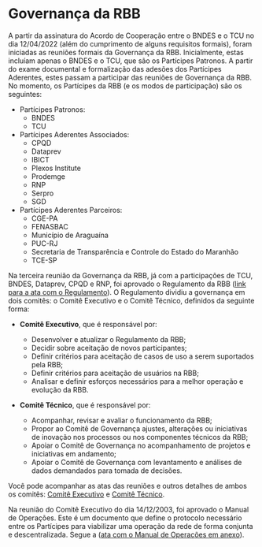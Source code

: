 # Governança da RBB

A partir da assinatura do Acordo de Cooperação entre o BNDES e o TCU no dia 12/04/2022 (além do cumprimento de alguns requisitos formais), foram iniciadas as reuniões formais da Governança da RBB. Inicialmente, estas incluíam apenas o BNDES e o TCU, que são os Partícipes Patronos. A partir do exame documental e formalização das adesões dos Partícipes Aderentes, estes passam a participar das reuniões de Governança da RBB. No momento, os Partícipes da RBB (e os modos de participação) são os seguintes:
- Partícipes Patronos:
  - BNDES
  - TCU
- Partícipes Aderentes Associados:
  - CPQD
  - Dataprev
  - IBICT
  - Plexos Institute
  - Prodemge
  - RNP
  - Serpro
  - SGD
- Partícipes Aderentes Parceiros:
  - CGE-PA
  - FENASBAC
  - Município de Araguaína
  - PUC-RJ
  - Secretaria de Transparência e Controle do Estado do Maranhão
  - TCE-SP

Na terceira reunião da Governança da RBB, já com a participações de TCU, BNDES, Dataprev, CPQD e RNP, foi aprovado o Regulamento da RBB ([link para a ata com o Regulamento](reunioes_comite_executivo/2022-11-29_reuniao/2022-11-29-Ata-Reuni%C3%A3o-Governan%C3%A7a-RBB-Assinada.pdf)). O Regulamento dividiu a governança em dois comitês: o Comitê Executivo e o Comitê Técnico, definidos da seguinte forma: 

- **Comitê Executivo**, que é responsável por:
  - Desenvolver e atualizar o Regulamento da RBB;
  - Decidir sobre aceitação de novos participantes;
  - Definir critérios para aceitação de casos de uso a serem suportados pela RBB;
  - Definir critérios para aceitação de usuários na RBB;
  - Analisar e definir esforços necessários para a melhor operação e evolução da RBB.

- **Comitê Técnico**, que é responsável por:
  - Acompanhar, revisar e avaliar o funcionamento da RBB;
  - Propor ao Comitê de Governança ajustes, alterações ou iniciativas de inovação nos processos ou nos componentes técnicos da RBB;
  - Apoiar o Comitê de Governança no acompanhamento de projetos e iniciativas em andamento;
  - Apoiar o Comitê de Governança com levantamento e análises de dados demandados para tomada de decisões.

Você pode acompanhar as atas das reuniões e outros detalhes de ambos os comitês: [Comitê Executivo](reunioes_comite_executivo/README.md) e [Comitê Técnico](reunioes_comite_tecnico/README.md).

Na reunião do Comitê Executivo do dia 14/12/2003, foi aprovado o Manual de Operações. Este é um documento que define o protocolo necessário entre os Partícipes para viabilizar uma operação da rede de forma conjunta e descentralizada. Segue a ([ata com o Manual de Operações em anexo](reunioes_comite_executivo/2023-12-14_reuniao/2023-12-14-RBB-Ata-Reuni%C3%A3o-Comit%C3%AA-Executivo_assinada.pdf)).

